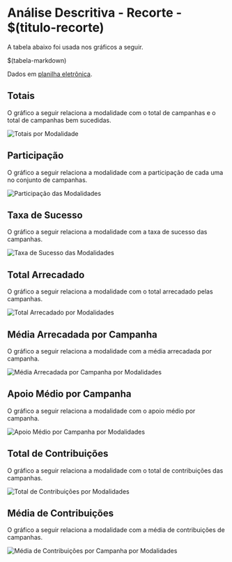 # Análise Descritiva - Recorte - $(titulo-recorte)

A tabela abaixo foi usada nos gráficos a seguir.

$(tabela-markdown)

Dados em [planilha eletrônica](./dados/$(mod)-$(recorte).xlsx).


## Totais

O gráfico a seguir relaciona a modalidade com o total de campanhas e o total de campanhas bem sucedidas.

![Totais por Modalidade](./img/$(mod)-$(recorte)-totais.png)


## Participação

O gráfico a seguir relaciona a modalidade com a participação de cada uma no conjunto de campanhas.

![Participação das Modalidades](./img/$(mod)-$(recorte)-participacao.png)


## Taxa de Sucesso

O gráfico a seguir relaciona a modalidade com a taxa de sucesso das campanhas.

![Taxa de Sucesso das Modalidades](./img/$(mod)-$(recorte)-taxa-sucesso.png)


## Total Arrecadado

O gráfico a seguir relaciona a modalidade com o total arrecadado pelas campanhas.

![Total Arrecadado por Modalidades](./img/$(mod)-$(recorte)-total-arrecadado.png)


## Média Arrecadada por Campanha

O gráfico a seguir relaciona a modalidade com a média arrecadada por campanha.

![Média Arrecadada por Campanha por Modalidades](./img/$(mod)-$(recorte)-media-arrecadada.png)


## Apoio Médio por Campanha

O gráfico a seguir relaciona a modalidade com o apoio médio por campanha.

![Apoio Médio por Campanha por Modalidades](./img/$(mod)-$(recorte)-apoio-medio.png)


## Total de Contribuições

O gráfico a seguir relaciona a modalidade com o total de contribuições das campanhas.

![Total de Contribuições por Modalidades](./img/$(mod)-$(recorte)-total-contribuicoes.png)


## Média de Contribuições

O gráfico a seguir relaciona a modalidade com a média de contribuições de campanhas.

![Média de Contribuições por Campanha por Modalidades](./img/$(mod)-$(recorte)-media-contribuicoes.png)


